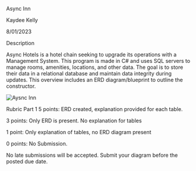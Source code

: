 Async Inn

Kaydee Kelly

8/01/2023

Description

Async Hotels is a hotel chain seeking to upgrade its operations with a Management System. This program is made in C# and uses SQL servers to manage rooms, amenities, locations, and other data. The goal is to store their data in a relational database and maintain data integrity during updates. This overview includes an ERD diagram/blueprint to outline the constructor.

![Aysnc Inn](https://cdn.discordapp.com/attachments/442113342501552147/1136008994398412901/image.png)

Rubric
Part 1
5 points: ERD created, explanation provided for each table.

3 points: Only ERD is present. No explanation for tables

1 point: Only explanation of tables, no ERD diagram present

0 points: No Submission.

No late submissions will be accepted. Submit your diagram before the posted due date.
